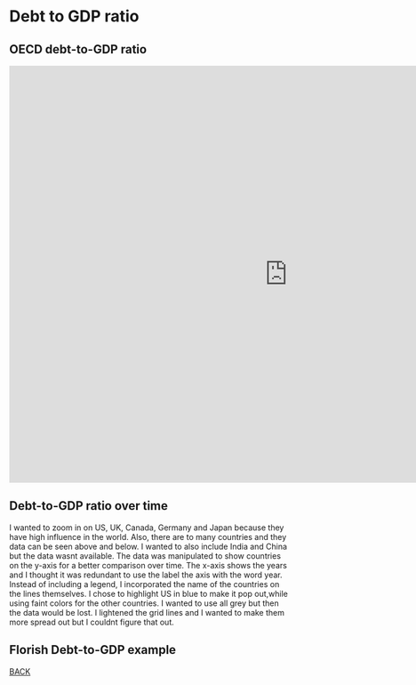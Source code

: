 # Debt to GDP ratio

## OECD debt-to-GDP ratio
<iframe src="https://data.oecd.org/chart/6gMl" width="1000" height="750" style="border: 0" mozallowfullscreen="true" webkitallowfullscreen="true" allowfullscreen="true"><a href="https://data.oecd.org/chart/6gMl" target="_blank">OECD Chart: General government debt, Total, % of GDP, Annual, 2019</a></iframe>

## Debt-to-GDP ratio over time
<div class="flourish-embed flourish-chart" data-src="visualisation/5290969"><script src="https://public.flourish.studio/resources/embed.js"></script></div>

I wanted to zoom in on US, UK, Canada, Germany and Japan because they have high influence in the world. Also, there are to many countries and they data can be seen above and below. I wanted to also include India and China but the data wasnt available. The data was manipulated to show countries on the y-axis for a better comparison over time. The x-axis shows the years and I thought it was redundant to use the label the axis with the word year. Instead of including a legend, I incorporated the name of the countries on the lines themselves. I chose to highlight US in blue to make it pop out,while using faint colors for the other countries. I wanted to use all grey but then the data would be lost. I lightened the grid lines and I wanted to make them more spread out but I couldnt figure that out. 

## Florish Debt-to-GDP example

<div class="flourish-embed flourish-chart" data-src="visualisation/5290511"><script src="https://public.flourish.studio/resources/embed.js"></script></div>


[BACK](/README.md)
